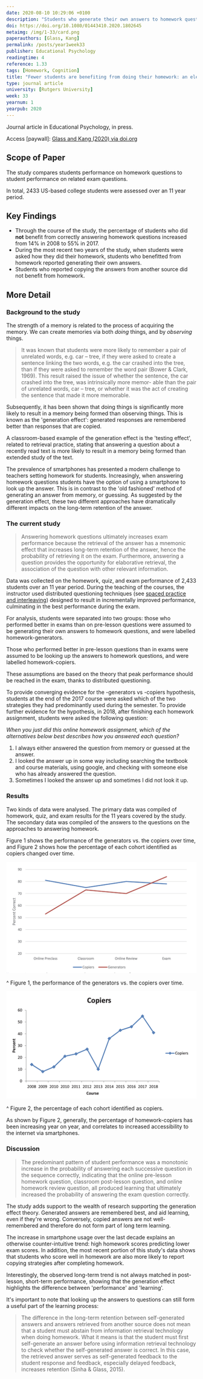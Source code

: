```yaml
---
date: 2020-08-10 10:29:06 +0100
description: "Students who generate their own answers to homework questions are shown to do better in exams, even if they got the homework answers wrong, when compared to students who look up the answers to homework questions."
doi: https://doi.org/10.1080/01443410.2020.1802645
metaimg: /img/1-33/card.png
paperauthors: [Glass, Kang]
permalink: /posts/year1week33
publisher: Educational Psychology
readingtime: 4
reference: 1.33
tags: [Homework, Cognition]
title: "Fewer students are benefiting from doing their homework: an eleven-year study"
type: journal article
university: [Rutgers University]
week: 33
yearnum: 1
yearpub: 2020
---
```


Journal article in Educational Psychology, in press.

Access [paywall]: [Glass and Kang (2020) via doi.org](https://doi.org/10.1080/01443410.2020.1802645)

## Scope of Paper
The study compares students performance on homework questions to student performance on related exam questions.

In total, 2433 US-based college students were assessed over an 11 year period.  

## Key Findings
- Through the course of the study, the percentage of students who did **not** benefit from correctly answering homework questions increased from 14% in 2008 to 55% in 2017.
- During the most recent two years of the study, when students were asked how they did their homework, students who benefitted from homework reported generating their own answers.
- Students who reported copying the answers from another source did not benefit from homework.

## More Detail

### Background to the study

The strength of a memory is related to the process of acquiring the memory. We can create memories via both _doing_ things, and by _observing_ things.

> It was known that students were more likely to remember a pair of unrelated words, e.g. car – tree, if they were asked to create a sentence linking the two words, e.g. the car crashed into the tree, than if they were asked to remember the word pair (Bower & Clark, 1969). This result raised the issue of whether the sentence, the car crashed into the tree, was intrinsically more memor- able than the pair of unrelated words, car – tree, or whether it was the act of creating the sentence that made it more memorable.

Subsequently, it has been shown that doing things is significantly more likely to result in a memory being formed than observing things. This is known as the 'generation effect': generated responses are remembered better than responses that are copied.  

A classroom-based example of the generation effect is the 'testing effect', related to retrieval practice, stating that answering a question about a recently read text is more likely to result in a memory being formed than extended study of the text.  

The prevalence of smartphones has presented a modern challenge to teachers setting homework for students. Increasingly, when answering homework questions students have the option of using a smartphone to look up the answer. This is in contrast to the 'old fashioned' method of generating an answer from memory, or guessing. As suggested by the generation effect, these two different approaches have dramatically different impacts on the long-term retention of the answer.

### The current study

> Answering homework questions ultimately increases exam performance because the retrieval of the answer has a mnemonic effect that increases long-term retention of the answer, hence the probability of retrieving it on the exam. Furthermore, answering a question provides the opportunity for elaborative retrieval, the association of the question with other relevant information.

Data was collected on the homework, quiz, and exam performance of 2,433 students over an 11 year period. During the teaching of the courses, the instructor used distributed questioning techniques (see [spaced practice and interleaving](/posts/year1week26)) designed to result in incrementally improved performance, culminating in the best performance during the exam.

For analysis, students were separated into two groups: those who performed better in exams than on pre-lesson questions were assumed to be generating their own answers to homework questions, and were labelled homework-generators.

Those who performed better in pre-lesson questions than in exams were assumed to be looking up the answers to homework questions, and were labelled homework-copiers.

These assumptions are based on the theory that peak performance should be reached in the exam, thanks to distributed questioning.

To provide converging evidence for the -generators vs -copiers hypothesis, students at the end of the 2017 course were asked which of the two strategies they had predominantly used during the semester. To provide further evidence for the hypothesis, in 2018, after finishing each homework assignment, students were asked the following question:

_When you just did this online homework assignment, which of the alternatives below best describes how you answered each question?_  

1. I always either answered the question from memory or guessed at the answer.
2. I looked the answer up in some way including searching the textbook and course materials, using google, and checking with someone else who has already answered the question.  
3. Sometimes I looked the answer up and sometimes I did not look it up.

### Results

Two kinds of data were analysed. The primary data was compiled of homework, quiz, and exam results for the 11 years covered by the study. The secondary data was compiled of the answers to the questions on the approaches to answering homework.

Figure 1 shows the performance of the generators vs. the copiers over time, and Figure 2 shows how the percentage of each cohort identified as copiers changed over time.

![Figure 1](/img/1-33/fig1.png)

^ Figure 1, the performance of the generators vs. the copiers over time.

![Figure 2](/img/1-33/fig2.png)

^ Figure 2, the percentage of each cohort identified as copiers.

As shown by Figure 2, generally, the percentage of homework-copiers has been increasing year on year, and correlates to increased accessibility to the internet via smartphones.

### Discussion

> The predominant pattern of student performance was a monotonic increase in the probability of answering each successive question in the sequence correctly, indicating that the online pre-lesson homework question, classroom post-lesson question, and online homework review question, all produced learning that ultimately increased the probability of answering the exam question correctly.  

The study adds support to the wealth of research supporting the generation effect theory. Generated answers are remembered best, and aid learning, even if they're wrong. Conversely, copied answers are not well-remembered and therefore do not form part of long term learning.

The increase in smartphone usage over the last decade explains an otherwise counter-intuitive trend: high homework scores predicting lower exam scores. In addition, the most recent portion of this study's data shows that students who score well in homework are also more likely to report copying strategies after completing homework.

Interestingly, the observed long-term trend is not always matched in post-lesson, short-term performance, showing that the generation effect highlights the difference between 'performance' and 'learning'.

It's important to note that looking up the answers to questions can still form a useful part of the learning process:

> The difference in the long-term retention between self-generated answers and answers retrieved from another source does not mean that a student must abstain from information retrieval technology when doing homework. What it means is that the student must first self-generate an answer before using information retrieval technology to check whether the self-generated answer is correct. In this case, the retrieved answer serves as self-generated feedback to the student response and feedback, especially delayed feedback, increases retention (Sinha & Glass, 2015).

